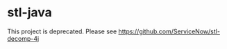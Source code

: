 stl-java
========

This project is deprecated. Please see https://github.com/ServiceNow/stl-decomp-4j

